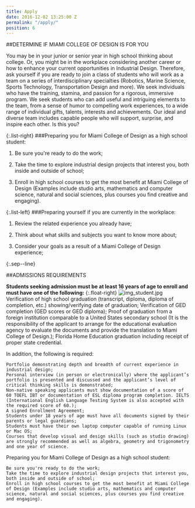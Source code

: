 ```yaml
---
title: Apply
date: 2016-12-02 13:25:00 Z
permalink: "/apply/"
position: 6
---
```


##DETERMINE IF MIAMI COLLEGE OF DESIGN IS FOR YOU

You may be in your junior or senior year in high school thinking about college. Or, you might be in the workplace considering another career or how to enhance your current opportunities in Industrial Design. Therefore, ask yourself if you are ready to join a class of students who will work as a team on a series of interdisciplinary specialties (Robotics, Marine Science, Sports Technology, Transportation Design and more). We seek individuals who have the training, stamina, and passion for a rigorous, immersive program. We seek students who can add useful and intriguing elements to the team, from a sense of humor to compelling work experiences, to a wide range of individual gifts, talents, interests and achievements. Our ideal and diverse team includes capable people who will support, surprise, and inspire each other. Is this you?

{:.list-right}
###Preparing you for Miami College of Design as a high school student:

1. Be sure you're ready to do the work;

2. Take the time to explore industrial design projects that interest you, both inside and outside of school;

3. Enroll in high school courses to get the most benefit at Miami College of Design (Examples include studio arts, mathematics and computer science, natural and social sciences, plus courses you find creative and engaging).

{:.list-left}
###Preparing yourself if you are currently in the workplace:

1. Review the related experience you already have;

2. Think about what skills and subjects you want to know more about;

3. Consider your goals as a result of a Miami College of Design experience;

{:.sep--line}

##ADMISSIONS REQUIREMENTS

**Students seeking admission must be at least 16 years of age to enroll and must have one of the following:**
{:.float-right}
![img_student.jpg](/uploads/img_student.jpg)
Verification of high school graduation (transcript, diploma, diploma of completion, etc.) showing/verifying date of graduation;
Verification of GED completion (GED scores or GED diploma);
Proof of graduation from a foreign institution comparable to a United States secondary school (It is the responsibility of the applicant to arrange for the educational evaluation agency to evaluate the documents and provide the translation to Miami College of Design.);
Florida Home Education graduation including receipt of proper state credential.

In addition, the following is required:

    Portfolio demonstrating depth and breadth of current experience in industrial design;
    Personal interview (in person or electronically) where the applicant’s portfolio is presented and discussed and the applicant’s level of critical thinking skills is demonstrated;
    Non-native speaking applicants must show documentation of a score of 60 TOEFL IBT or documentation of ESL diploma program completion. IELTS (International English Language Testing System is also accepted with the required score of 60.);
    A signed Enrollment Agreement;
    Students under 18 years of age must have all documents signed by their parents or legal guardians;
    Students must have their own laptop computer capable of running Linux or Mac OS;
    Courses that develop visual and design skills (such as studio drawing) are strongly recommended as well as algebra, geometry and trigonometry and one year of science.

Preparing you for Miami College of Design as a high school student:

    Be sure you're ready to do the work;
    Take the time to explore industrial design projects that interest you, both inside and outside of school;
    Enroll in high school courses to get the most benefit at Miami College of Design (Examples include studio arts, mathematics and computer science, natural and social sciences, plus courses you find creative and engaging).